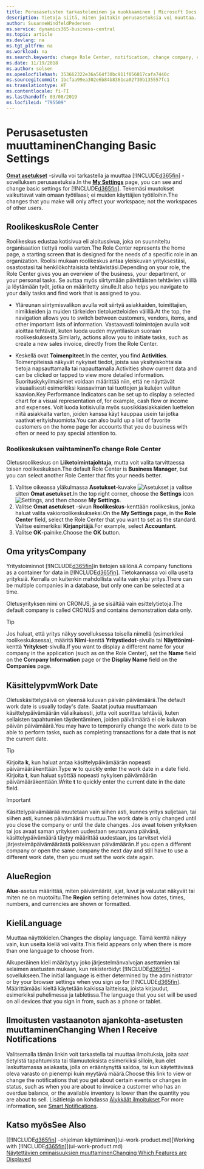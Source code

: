 ```yaml
---
title: Perusasetusten tarkasteleminen ja muokkaaminen | Microsoft Docs
description: Tietoja siitä, miten joitakin perusasetuksia voi muuttaa. Tällaisia perusasetuksia ovat esimerkiksi roolikeskus, yritys ja käsittelypäivämäärä.
author: SusanneWindfeldPedersen
ms.service: dynamics365-business-central
ms.topic: article
ms.devlang: na
ms.tgt_pltfrm: na
ms.workload: na
ms.search.keywords: change Role Center, notification, change company, change work date
ms.date: 11/19/2018
ms.author: solsen
ms.openlocfilehash: 353662322e36a564f30bc911f056817cafa7440c
ms.sourcegitcommit: 1bcfaa99ea302e6b84b8361ca02730b135557fc1
ms.translationtype: HT
ms.contentlocale: fi-FI
ms.lasthandoff: 03/08/2019
ms.locfileid: "795509"
---
```

# <a name="changing-basic-settings"></a><span data-ttu-id="37a87-103">Perusasetusten muuttaminen</span><span class="sxs-lookup"><span data-stu-id="37a87-103">Changing Basic Settings</span></span>
<span data-ttu-id="37a87-104">[**Omat asetukset**](https://businesscentral.dynamics.com?page=9176 "Siirry suoraan Business Central -sovelluksen käyttäjäasetusten sivulle") -sivulla voi tarkastella ja muuttaa [!INCLUDE[d365fin](includes/d365fin_md.md)] -sovelluksen perusasetuksia.</span><span class="sxs-lookup"><span data-stu-id="37a87-104">In the [**My Settings**](https://businesscentral.dynamics.com?page=9176 "Go directly to your user settings page in Business Central") page, you can see and change basic settings for [!INCLUDE[d365fin](includes/d365fin_md.md)].</span></span> <span data-ttu-id="37a87-105">Tekemäsi muutokset vaikuttavat vain omaan työtilaasi; ei muiden käyttäjien työtiloihin.</span><span class="sxs-lookup"><span data-stu-id="37a87-105">The changes that you make will only affect your workspace; not the workspaces of other users.</span></span>  

## <a name="role-center"></a> <span data-ttu-id="37a87-106">Roolikeskus</span><span class="sxs-lookup"><span data-stu-id="37a87-106">Role Center</span></span>
<span data-ttu-id="37a87-107">Roolikeskus edustaa kotisivua eli aloitussivua, joka on suunniteltu organisaation tiettyä roolia varten.</span><span class="sxs-lookup"><span data-stu-id="37a87-107">The Role Center represents the home page, a starting screen that is designed for the needs of a specific role in an organization.</span></span> <span data-ttu-id="37a87-108">Roolisi mukaan roolikeskus antaa yleiskuvan yrityksestäsi, osastostasi tai henkilökohtaisista tehtävistäsi.</span><span class="sxs-lookup"><span data-stu-id="37a87-108">Depending on your role, the Role Center gives you an overview of the business, your department, or your personal tasks.</span></span> <span data-ttu-id="37a87-109">Se auttaa myös siirtymään päivittäisten tehtävien välillä ja löytämään työt, jotka on määritetty sinulle.</span><span class="sxs-lookup"><span data-stu-id="37a87-109">It also helps you navigate to your daily tasks and find work that is assigned to you.</span></span>

-   <span data-ttu-id="37a87-110">Yläreunan siirtymisvalikon avulla voit siirtyä asiakkaiden, toimittajien, nimikkeiden ja muiden tärkeiden tietoluetteloiden välillä.</span><span class="sxs-lookup"><span data-stu-id="37a87-110">At the top, the navigation allows you to switch between customers, vendors, items, and other important lists of information.</span></span> <span data-ttu-id="37a87-111">Vastaavasti toimintojen avulla voit aloittaa tehtävät, kuten luoda uuden myyntilaskun suoraan roolikeskuksesta.</span><span class="sxs-lookup"><span data-stu-id="37a87-111">Similarly, actions allow you to initiate tasks, such as create a new sales invoice, directly from the Role Center.</span></span>

-   <span data-ttu-id="37a87-112">Keskellä ovat **Toimenpiteet**.</span><span class="sxs-lookup"><span data-stu-id="37a87-112">In the center, you find **Activities**.</span></span> <span data-ttu-id="37a87-113">Toimenpiteissä näkyvät nykyiset tiedot, joista saa yksityiskohtaisia tietoja napsauttamalla tai napauttamalla.</span><span class="sxs-lookup"><span data-stu-id="37a87-113">Activities show current data and can be clicked or tapped to view more detailed information.</span></span> <span data-ttu-id="37a87-114">Suorituskykyilmaisimet voidaan määrittää niin, että ne näyttävät visuaalisesti esimerkiksi kassavirran tai tuottojen ja kulujen valitun kaavion.</span><span class="sxs-lookup"><span data-stu-id="37a87-114">Key Performance Indicators can be set up to display a selected chart for a visual representation of, for example, cash flow or income and expenses.</span></span> <span data-ttu-id="37a87-115">Voit luoda kotisivulla myös suosikkiasiakkaiden luettelon niitä asiakkaita varten, joiden kanssa käyt kauppaa usein tai jotka vaativat erityishuomiota.</span><span class="sxs-lookup"><span data-stu-id="37a87-115">You can also build up a list of favorite customers on the home page for accounts that you do business with often or need to pay special attention to.</span></span>

### <a name="to-change-role-center"></a><span data-ttu-id="37a87-116">Roolikeskuksen vaihtaminen</span><span class="sxs-lookup"><span data-stu-id="37a87-116">To change Role Center</span></span>
<span data-ttu-id="37a87-117">Oletusroolikeskus on **Liiketoimintajohtaja**, mutta voit valita tarvittaessa toisen roolikeskuksen.</span><span class="sxs-lookup"><span data-stu-id="37a87-117">The default Role Center is **Business Manager**, but you can select another Role Center that fits your needs better.</span></span>
1. <span data-ttu-id="37a87-118">Valitse oikeassa yläkulmassa **Asetukset**-kuvake ![Asetukset](media/ui-experience/settings_icon_small.png "Roolikeskuksen Asetukset-kuvake") ja valitse sitten **Omat asetukset**.</span><span class="sxs-lookup"><span data-stu-id="37a87-118">In the top right corner, choose the **Settings** icon ![Settings](media/ui-experience/settings_icon_small.png "Settings icon for role center"), and then choose **My Settings**.</span></span>
2. <span data-ttu-id="37a87-119">Valitse **Omat asetukset** -sivun **Roolikeskus**-kenttään roolikeskus, jonka haluat valita vakioroolikeskukseksi.</span><span class="sxs-lookup"><span data-stu-id="37a87-119">On the **My Settings** page, in the **Role Center** field, select the Role Center that you want to set as the standard.</span></span> <span data-ttu-id="37a87-120">Valitse esimerkiksi **Kirjanpitäjä**.</span><span class="sxs-lookup"><span data-stu-id="37a87-120">For example, select **Accountant**.</span></span>
3. <span data-ttu-id="37a87-121">Valitse **OK**-painike.</span><span class="sxs-lookup"><span data-stu-id="37a87-121">Choose the **OK** button.</span></span>

## <a name="company"></a><span data-ttu-id="37a87-122">Oma yritys</span><span class="sxs-lookup"><span data-stu-id="37a87-122">Company</span></span>
<span data-ttu-id="37a87-123">Yritystoiminnot [!INCLUDE[d365fin](includes/d365fin_md.md)]in tietojen säilönä.</span><span class="sxs-lookup"><span data-stu-id="37a87-123">A company functions as a container for data in [!INCLUDE[d365fin](includes/d365fin_md.md)].</span></span> <span data-ttu-id="37a87-124">Tietokannassa voi olla useita yrityksiä. Kerralla on kuitenkin mahdollista valita vain yksi yritys.</span><span class="sxs-lookup"><span data-stu-id="37a87-124">There can be multiple companies in a database, but only one can be selected at a time.</span></span>

<span data-ttu-id="37a87-125">Oletusyrityksen nimi on CRONUS, ja se sisältää vain esittelytietoja.</span><span class="sxs-lookup"><span data-stu-id="37a87-125">The default company is called CRONUS and contains demonstration data only.</span></span>

> [!TIP]  
>   <span data-ttu-id="37a87-126">Jos haluat, että yritys näkyy sovelluksessa toisella nimellä (esimerkiksi roolikeskuksessa), määritä **Nimi**-kenttä **Yritystiedot**-sivulla tai **Näyttönimi**-kenttä **Yritykset**-sivulla.</span><span class="sxs-lookup"><span data-stu-id="37a87-126">If you want to display a different name for your company in the application (such as on the Role Center), set the **Name** field on the **Company Information** page or the **Display Name** field on the **Companies** page.</span></span>  

## <a name="work-date"></a><span data-ttu-id="37a87-127">Käsittelypvm</span><span class="sxs-lookup"><span data-stu-id="37a87-127">Work Date</span></span>
<span data-ttu-id="37a87-128">Oletuskäsittelypäivä on yleensä kuluvan päivän päivämäärä.</span><span class="sxs-lookup"><span data-stu-id="37a87-128">The default work date is usually today's date.</span></span> <span data-ttu-id="37a87-129">Saatat joutua muuttamaan käsittelypäivämäärän väliaikaisesti, jotta voit suorittaa tehtäviä, kuten sellaisten tapahtumien täydentäminen, joiden päivämäärä ei ole kuluvan päivän päivämäärä.</span><span class="sxs-lookup"><span data-stu-id="37a87-129">You may have to temporarily change the work date to be able to perform tasks, such as completing transactions for a date that is not the current date.</span></span>

> [!TIP]  
>   <span data-ttu-id="37a87-130">Kirjoita **k**, kun haluat antaa käsittelypäivämäärän nopeasti päivämääräkenttään.</span><span class="sxs-lookup"><span data-stu-id="37a87-130">Type **w** to quickly enter the work date in a date field.</span></span> <span data-ttu-id="37a87-131">Kirjoita **t**, kun haluat syöttää nopeasti nykyisen päivämäärän päivämääräkenttään.</span><span class="sxs-lookup"><span data-stu-id="37a87-131">Write **t** to quickly enter the current date in the date field.</span></span>

> [!IMPORTANT]  
>   <span data-ttu-id="37a87-132">Käsittelypäivämäärää muutetaan vain siihen asti, kunnes yritys suljetaan, tai siihen asti, kunnes päivämäärä muuttuu.</span><span class="sxs-lookup"><span data-stu-id="37a87-132">The work date is only changed until you close the company or until the date changes.</span></span> <span data-ttu-id="37a87-133">Jos avaat toisen yrityksen tai jos avaat saman yrityksen uudestaan seuraavana päivänä, käsittelypäivämäärä täytyy määrittää uudestaan, jos tarvitset vielä järjestelmäpäivämäärästä poikkeavan päivämäärän.</span><span class="sxs-lookup"><span data-stu-id="37a87-133">If you open a different company or open the same company the next day and still have to use a different work date, then you must set the work date again.</span></span>

## <a name="region"></a> <span data-ttu-id="37a87-134">Alue</span><span class="sxs-lookup"><span data-stu-id="37a87-134">Region</span></span>
<span data-ttu-id="37a87-135">**Alue**-asetus määrittää, miten päivämäärät, ajat, luvut ja valuutat näkyvät tai miten ne on muotoiltu.</span><span class="sxs-lookup"><span data-stu-id="37a87-135">The **Region** setting determines how dates, times, numbers, and currencies are shown or formatted.</span></span>   


## <a name="language"></a> <span data-ttu-id="37a87-136">Kieli</span><span class="sxs-lookup"><span data-stu-id="37a87-136">Language</span></span>
<span data-ttu-id="37a87-137">Muuttaa näyttökielen.</span><span class="sxs-lookup"><span data-stu-id="37a87-137">Changes the display language.</span></span> <span data-ttu-id="37a87-138">Tämä kenttä näkyy vain, kun useita kieliä voi valita.</span><span class="sxs-lookup"><span data-stu-id="37a87-138">This field appears only when there is more than one language to choose from.</span></span> 

<span data-ttu-id="37a87-139">Alkuperäinen kieli määräytyy joko järjestelmänvalvojan asettamien tai selaimen asetusten mukaan, kun rekisteröidyt [!INCLUDE[d365fin](includes/d365fin_md.md)] -sovellukseen.</span><span class="sxs-lookup"><span data-stu-id="37a87-139">The initial language is either determined by the administrator or by your browser settings when you sign up for [!INCLUDE[d365fin](includes/d365fin_md.md)].</span></span> <span data-ttu-id="37a87-140">Määrittämääsi kieltä käytetään kaikissa laitteissa, joista kirjaudut, esimerkiksi puhelimessa ja tabletissa.</span><span class="sxs-lookup"><span data-stu-id="37a87-140">The language that you set will be used on all devices that you sign in from, such as a phone or tablet.</span></span>

## <a name="changing-when-i-receive-notifications"></a><span data-ttu-id="37a87-141">Ilmoitusten vastaanoton ajankohta-asetusten muuttaminen</span><span class="sxs-lookup"><span data-stu-id="37a87-141">Changing When I Receive Notifications</span></span>
<span data-ttu-id="37a87-142">Valitsemalla tämän linkin voit tarkastella tai muuttaa ilmoituksia, joita saat tietyistä tapahtumista tai tilamuutoksista esimerkiksi silloin, kun olet laskuttamassa asiakasta, jolla on erääntynyttä saldoa, tai kun käytettävissä oleva varasto on pienempi kuin myytävä määrä.</span><span class="sxs-lookup"><span data-stu-id="37a87-142">Choose this link to view or change the notifications that you get about certain events or changes in status, such as when you are about to invoice a customer who has an overdue balance, or the available inventory is lower than the quantity you are about to sell.</span></span> <span data-ttu-id="37a87-143">Lisätietoja on kohdassa [Älykkäät ilmoitukset](ui-smart-notifications.md).</span><span class="sxs-lookup"><span data-stu-id="37a87-143">For more information, see [Smart Notifications](ui-smart-notifications.md).</span></span>

## <a name="see-also"></a><span data-ttu-id="37a87-144">Katso myös</span><span class="sxs-lookup"><span data-stu-id="37a87-144">See Also</span></span>
<span data-ttu-id="37a87-145">[[!INCLUDE[d365fin](includes/d365fin_md.md)] -ohjelman käyttäminen](ui-work-product.md)</span><span class="sxs-lookup"><span data-stu-id="37a87-145">[Working with [!INCLUDE[d365fin](includes/d365fin_md.md)]](ui-work-product.md)</span></span>  
[<span data-ttu-id="37a87-146">Näytettävien ominaisuuksien muuttaminen</span><span class="sxs-lookup"><span data-stu-id="37a87-146">Changing Which Features are Displayed</span></span>](ui-experiences.md)  
